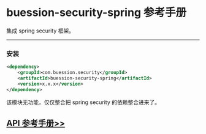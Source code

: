 # buession-security-spring 参考手册


集成 spring security 框架。


---


### **安装**

```xml
<dependency>
    <groupId>com.buession.security</groupId>
    <artifactId>buession-security-spring</artifactId>
    <version>x.x.x</version>
</dependency>
```

该模块无功能，仅仅整合把 spring security 的依赖整合进来了。


## [API 参考手册>>](/manual/2.0/docs/buession-security-spring/)